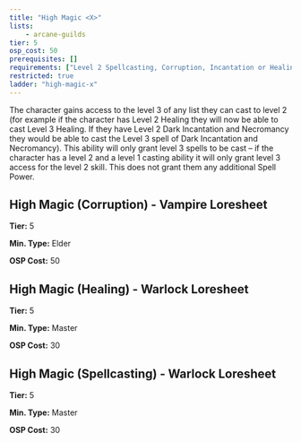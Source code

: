 ```yaml
---
title: "High Magic <X>"
lists:
    - arcane-guilds
tier: 5
osp_cost: 50
prerequisites: []
requirements: ["Level 2 Spellcasting, Corruption, Incantation or Healing CS"]
restricted: true
ladder: "high-magic-x"
---
```

The character gains access to the level 3 of any list they can cast to level 2 (for example if the character has Level 2 Healing they will now be able to cast Level 3 Healing. If they have Level 2 Dark Incantation and Necromancy they would be able to cast the Level 3 spell of Dark Incantation and Necromancy). This ability will only grant level 3 spells to be cast – if the character has a level 2 and a level 1 casting ability it will only grant level 3 access for the level 2 skill. This does not grant them any additional Spell Power.


## High Magic (Corruption) - Vampire Loresheet

**Tier:** 5

**Min. Type:** Elder

**OSP Cost:** 50


## High Magic (Healing) - Warlock Loresheet

**Tier:** 5

**Min. Type:** Master

**OSP Cost:** 30


## High Magic (Spellcasting) - Warlock Loresheet

**Tier:** 5

**Min. Type:** Master

**OSP Cost:** 30